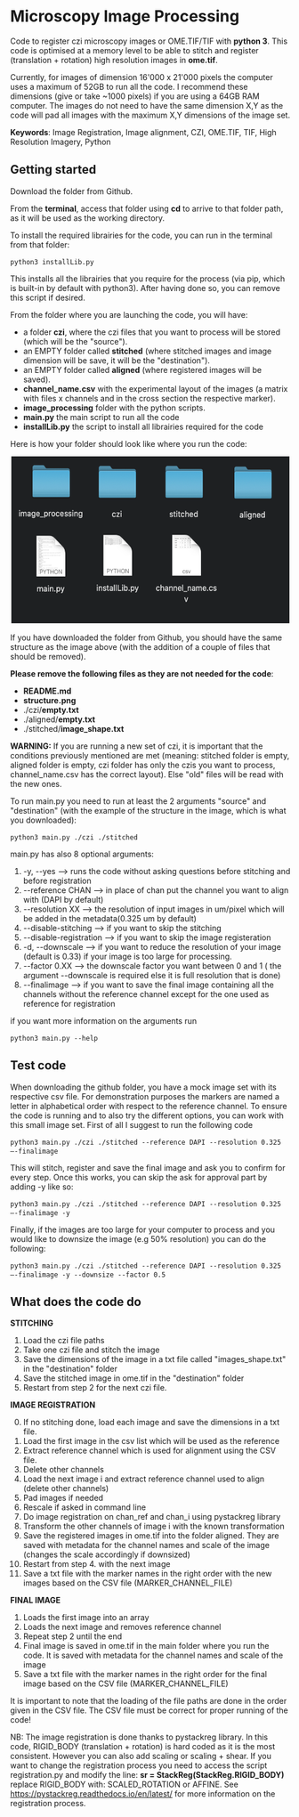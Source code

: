 # Microscopy Image Processing

Code to register czi microscopy images or OME.TIF/TIF with **python 3**.
This code is optimised at a memory level to be able to stitch and register (translation + rotation) high resolution images in **ome.tif**. 

Currently, for images of dimension 16'000 x 21'000 pixels the computer uses a maximum of 52GB to run all the code.
I recommend these dimensions (give or take ~1000 pixels) if you are using a 64GB RAM computer. 
The images do not need to have the same dimension X,Y as the code will pad all images with the maximum X,Y dimensions of the image set.

**Keywords**: Image Registration, Image alignment, CZI, OME.TIF, TIF, High Resolution Imagery, Python

## Getting started

Download the folder from Github.

From the **terminal**, access that folder using **cd** to arrive to that folder path, as it will be used as the working directory.

To install the required librairies for the code, you can run in the terminal from that folder:

```
python3 installLib.py
```

This installs all the librairies that you require for the process (via pip, which is built-in by default with python3). 
After having done so, you can remove this script if desired.

From the folder where you are launching the code, you will have:
- a folder **czi**, where the czi files that you want to process will be stored (which will be the "source").
- an EMPTY folder called **stitched** (where stitched images and image dimension will be save, it will be the "destination").
- an EMPTY folder called **aligned** (where registered images will be saved).
- **channel_name.csv** with the experimental layout of the images (a matrix with files x channels and in the cross section the respective marker).
- **image_processing** folder with the python scripts.
- **main.py** the main script to run all the code
- **installLib.py** the script to install all librairies required for the code

Here is how your folder should look like where you run the code:
<p align="center">
  <img src="structure.png"  width="500" height="300">
</p>

If you have downloaded the folder from Github, you should have the same structure as the image above (with the addition of a couple of files that should be removed).

**Please remove the following files as they are not needed for the code**:

- **README.md**
- **structure.png**
- ./czi/**empty.txt**
- ./aligned/**empty.txt**
- ./stitched/**image_shape.txt**


**WARNING:** If you are running a new set of czi, it is important that the conditions previously mentioned are met (meaning: stitched folder is empty, aligned folder is empty,  czi folder has only the czis you want to process, channel_name.csv has the correct layout). Else "old" files will be read with the new ones.

To run main.py you need to run at least the 2 arguments "source" and "destination" (with the example of the structure in the image, which is what you downloaded):
```
python3 main.py ./czi ./stitched
```
main.py has also 8 optional arguments:
1. -y, --yes --> runs the code without asking questions before stitching and before registration
2. --reference CHAN --> in place of chan put the channel you want to align with (DAPI by default)
3. --resolution XX --> the resolution of input images in um/pixel which will be added in the metadata(0.325 um by default)
4. --disable-stitching --> if you want to skip the stitching
5. --disable-registration --> if you want to skip the image registeration
6. -d, --downscale --> if you want to reduce the resolution of your image (default is 0.33) if your image is too large for processing.
7. --factor 0.XX --> the downscale factor you want between 0 and 1 ( the argument --downscale is required else it is full resolution that is done)
8. --finalimage --> if you want to save the final image containing all the channels without the reference channel except for the one used as reference for registration


if you want more information on the arguments run
```
python3 main.py --help
```

## Test code

When downloading the github folder, you have a mock image set with its respective csv file. For demonstration purposes the markers are named a letter in alphabetical order with respect to the reference channel. 
To ensure the code is running and to also try the different options, you can work with this small image set.
First of all I suggest to run the following code
```
python3 main.py ./czi ./stitched --reference DAPI --resolution 0.325 —-finalimage
```
This will stitch, register and save the final image and ask you to confirm for every step. Once this works, you can skip the ask for approval part by adding -y like so:
```
python3 main.py ./czi ./stitched --reference DAPI --resolution 0.325 —-finalimage -y
```
Finally, if the images are too large for your computer to process and you would like to downsize the image (e.g 50% resolution) you can do the following:
```
python3 main.py ./czi ./stitched --reference DAPI --resolution 0.325 —-finalimage -y --downsize --factor 0.5
```
## What does the code do

**STITCHING**
1. Load the czi file paths
2. Take one czi file and stitch the image
3. Save the dimensions of the image in a txt file called "images_shape.txt" in the "destination" folder
4. Save the stitched image in ome.tif in the "destination" folder
5. Restart from step 2 for the next czi file.

**IMAGE REGISTRATION**

0. If no stitching done, load each image and save the dimensions in a txt file.
1. Load the first image in the csv list which will be used as the reference
2. Extract reference channel which is used for alignment using the CSV file.
3. Delete other channels
4. Load the next image i and extract reference channel used to align (delete other channels)
5. Pad images if needed
6. Rescale if asked in command line
7. Do image registration on chan_ref and chan_i using pystackreg library
8. Transform the other channels of image i with the known transformation
9. Save the registered images in ome.tif into the folder aligned. They are saved with metadata for the channel names and scale of the image (changes the scale accordingly if downsized)
10. Restart from step 4. with the next image
11. Save a txt file with the marker names in the right order with the new images based on the CSV file (MARKER_CHANNEL_FILE)

**FINAL IMAGE**
1. Loads the first image into an array
2. Loads the next image and removes reference channel
3. Repeat step 2 until the end
4. Final image is saved in ome.tif in the main folder where you run the code. It is saved with metadata for the channel names and scale of the image
5. Save a txt file with the marker names in the right order for the final image based on the CSV file (MARKER_CHANNEL_FILE)

It is important to note that the loading of the file paths are done in the order given in the CSV file. The CSV file must be correct for proper running of the code!

NB: The image registration is done thanks to pystackreg library. In this code, RIGID_BODY (translation + rotation) is hard coded as it is the most consistent. However you can also add scaling or scaling + shear. If you want to change the registration process you need to access the script registration.py and modify the line: **sr = StackReg(StackReg.RIGID_BODY)** replace RIGID_BODY with: SCALED_ROTATION or AFFINE.
See https://pystackreg.readthedocs.io/en/latest/ for more information on the registration process.
